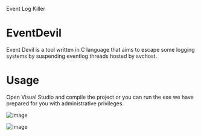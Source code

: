 Event Log Killer

# EventDevil

Event Devil is a tool written in C language that aims to escape some logging systems by suspending eventlog threads hosted by svchost.

# Usage

Open Visual Studio and compile the project or you can run the exe we have prepared for you with administrative privileges.

![image](https://user-images.githubusercontent.com/48562581/158450240-da1ef450-ba3f-4ef0-be3d-dac4c70ad37d.png)


![image](https://user-images.githubusercontent.com/48562581/158436162-59ba9869-2a9b-4834-a3d7-117cb3c97081.png)
